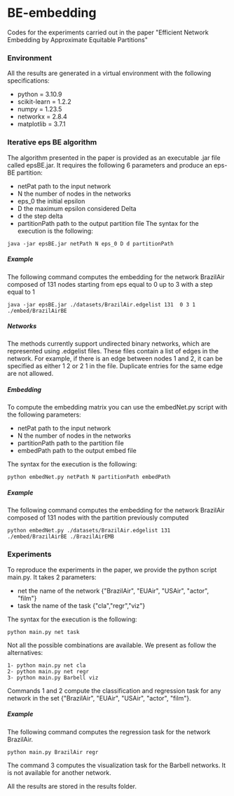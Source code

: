 # BE-embedding
Codes for the experiments carried out in the paper "Efficient Network Embedding by Approximate Equitable Partitions"

### Environment
All the results are generated in a virtual environment with the following specifications:
- python = 3.10.9
- scikit-learn = 1.2.2
- numpy = 1.23.5
- networkx = 2.8.4
- matplotlib = 3.7.1

### Iterative eps BE algorithm
The algorithm presented in the paper is provided as an executable .jar file called epsBE.jar. It requires the following 6 parameters and produce an eps-BE partition:
- netPat path to the input network
- N the number of nodes in the networks
- eps_0 the initial epsilon
- D the maximum epsilon considered Delta
- d the step delta
- partitionPath path to the output partition file
The syntax for the execution is the following:
```
java -jar epsBE.jar netPath N eps_0 D d partitionPath
```
##### Example
The following command computes the embedding for the network BrazilAir composed of 131 nodes starting from eps equal to 0 up to 3 with a step equal to 1
```
java -jar epsBE.jar ./datasets/BrazilAir.edgelist 131  0 3 1 ./embed/BrazilAirBE
```
##### Networks

The methods currently support undirected binary networks, which are represented using .edgelist files. These files contain a list of edges in the network. For example, if there is an edge between nodes 1 and 2, it can be specified as either 1 2 or 2 1 in the file. Duplicate entries for the same edge are not allowed.

##### Embedding
To compute the embedding matrix you can use the embedNet.py script with the following parameters:
- netPat path to the input network
- N the number of nodes in the networks
- partitionPath path to the partition file
- embedPath path to the output embed file

The syntax for the execution is the following:
```
python embedNet.py netPath N partitionPath embedPath
```
##### Example
The following command computes the embedding for the network BrazilAir composed of 131 nodes with the partition previously computed
```
python embedNet.py ./datasets/BrazilAir.edgelist 131 ./embed/BrazilAirBE ./BrazilAirEMB
```

### Experiments
To reproduce the experiments in the paper, we provide the python script main.py. It takes 2 parameters:
- net the name of the network {"BrazilAir", "EUAir", "USAir", "actor", "film"}
- task the name of the task {"cla","regr","viz"}
  
The syntax for the execution is the following:
```
python main.py net task
```
Not all the possible combinations are available. We present as follow the alternatives:
```
1- python main.py net cla        
2- python main.py net regr       
3- python main.py Barbell viz

```
Commands 1 and 2 compute the classification and regression task for any network in the set {"BrazilAir", "EUAir", "USAir", "actor", "film"}.
##### Example
The following command computes the regression task for the network BrazilAir.
```
python main.py BrazilAir regr
```
The command 3 computes the visualization task for the Barbell networks. It is not available for another network.

All the results are stored in the results folder.
